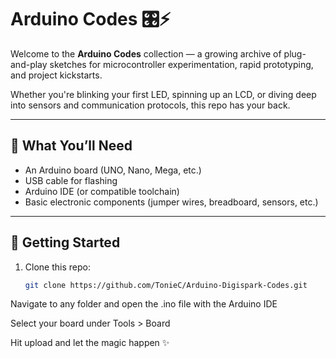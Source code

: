 # Arduino Codes 🎛️⚡

Welcome to the **Arduino Codes** collection — a growing archive of plug-and-play sketches for microcontroller experimentation, rapid prototyping, and project kickstarts.

Whether you're blinking your first LED, spinning up an LCD, or diving deep into sensors and communication protocols, this repo has your back.


---

## 🧰 What You’ll Need

- An Arduino board (UNO, Nano, Mega, etc.)
- USB cable for flashing
- Arduino IDE (or compatible toolchain)
- Basic electronic components (jumper wires, breadboard, sensors, etc.)

---

## 🚀 Getting Started

1. Clone this repo:
   ```bash
   git clone https://github.com/TonieC/Arduino-Digispark-Codes.git
Navigate to any folder and open the .ino file with the Arduino IDE

Select your board under Tools > Board

Hit upload and let the magic happen ✨